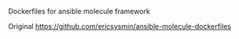 Dockerfiles for ansible molecule framework

Original https://github.com/ericsysmin/ansible-molecule-dockerfiles

